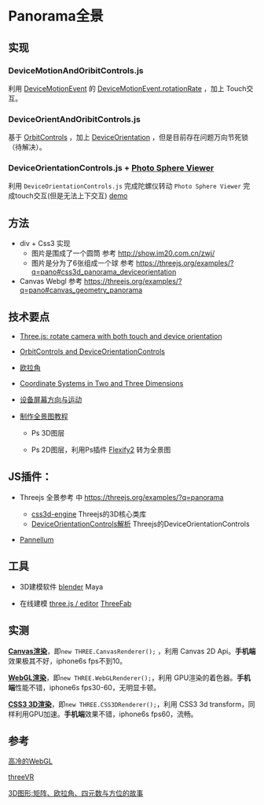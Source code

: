 # Panorama全景

## 实现

### DeviceMotionAndOribitControls.js
利用 [DeviceMotionEvent](https://developer.mozilla.org/en-US/docs/Web/API/DeviceMotionEvent) 的 [DeviceMotionEvent.rotationRate](https://developer.mozilla.org/en-US/docs/Web/API/DeviceMotionEvent/rotationRate) ，加上 Touch交互。


### DeviceOrientAndOribitControls.js
基于 [OrbitControls](https://threejs.org/docs/index.html#examples/controls/OrbitControls) ，加上 [DeviceOrientation](https://developer.mozilla.org/zh-CN/docs/Web/Events/deviceorientation) ，但是目前存在问题万向节死锁（待解决）。

### DeviceOrientationControls.js  + [Photo Sphere Viewer](https://github.com/mistic100/Photo-Sphere-Viewer)

利用 `DeviceOrientationControls.js` 完成陀螺仪转动 `Photo Sphere Viewer` 完成touch交互(但是无法上下交互) [demo](https://csgo.wanmei.com/csgoanniversay/) 


## 方法

- div + Css3 实现
  - 图片是围成了一个圆筒  参考 http://show.im20.com.cn/zwj/ 
  - 图片是分为了6张组成一个球 参考 https://threejs.org/examples/?q=pano#css3d_panorama_deviceorientation 
- Canvas Webgl 参考 https://threejs.org/examples/?q=pano#canvas_geometry_panorama

## 技术要点

- [Three.js: rotate camera with both touch and device orientation](https://stackoverflow.com/questions/35283320/three-js-rotate-camera-with-both-touch-and-device-orientation) 
- [OrbitControls and DeviceOrientationControls](https://github.com/mrdoob/three.js/issues/9047)
- [欧拉角](https://www.zhihu.com/question/47736315)
- [Coordinate Systems in Two and Three Dimensions](https://math.oregonstate.edu/home/programs/undergrad/CalculusQuestStudyGuides/vcalc/coord/coord.html)
- [设备屏幕方向与运动](https://developers.google.com/web/fundamentals/native-hardware/device-orientation/#rotation-data)
- [制作全景图教程](http://vr.sina.com.cn/news/js/2017-08-18/doc-ifykcppx9208605.shtml)

  - Ps 3D图层

  - Ps 2D图层，利用Ps插件 [Flexify2](http://www.flamingpear.com/flexify-2.html) 转为全景图


## JS插件：

- Threejs 全景参考 中 https://threejs.org/examples/?q=panorama

  - [css3d-engine](https://github.com/shrekshrek/css3d-engine) Threejs的3D核心类库
  - [DeviceOrientationControls解析](https://juejin.im/entry/5933ce66a22b9d0058e381b0) Threejs的DeviceOrientationControls

- [Pannellum](https://pannellum.org/)


## 工具

- 3D建模软件 [blender](https://www.blender.org/thanks/) Maya

- 在线建模 [three.js / editor](https://threejs.org/editor/) [ThreeFab](http://blackjk3.github.io/threefab/)


## 实测

[**Canvas渲染**](https://threejs.org/docs/#examples/renderers/CanvasRenderer)，即`new THREE.CanvasRenderer();` ，利用 Canvas 2D Api。**手机端**效果极其不好，iphone6s fps不到10。

[**WebGL渲染**](https://threejs.org/docs/#api/renderers/WebGLRenderer)，即`new THREE.WebGLRenderer();`，利用 GPU渲染的着色器。**手机端**性能不错，iphone6s fps30-60，无明显卡顿。

[**CSS3 3D渲染**](https://threejs.org/docs/#examples/renderers/CSS3DRenderer)，即`new THREE.CSS3DRenderer();`，利用 CSS3 3d transform，同样利用GPU加速。**手机端**效果不错，iphone6s fps60，流畅。



## 参考

[高冷的WebGL](https://juejin.im/entry/591d0b4d128fe1005cf6d90b)

[threeVR](https://github.com/richtr/threeVR)

[3D图形:矩阵、欧拉角、四元数与方位的故事](https://www.jianshu.com/p/7a114062866e)
